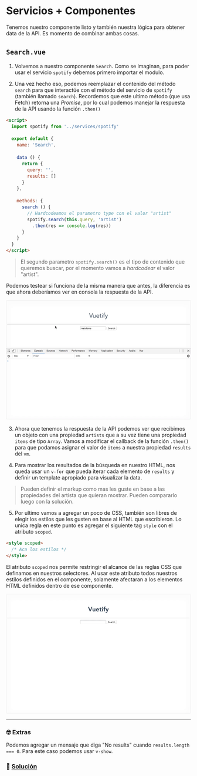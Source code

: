 # Servicios + Componentes

Tenemos nuestro componente listo y también nuestra lógica para obtener data de la API. Es momento de combinar ambas cosas.

## `Search.vue`

1. Volvemos a nuestro componente `Search`. Como se imaginan, para poder usar el servicio `spotify` debemos primero importar el modulo.

2. Una vez hecho eso, podemos reemplazar el contenido del método `search` para que interactúe con el método del servicio de `spotify` (también llamado `search`). Recordemos que este ultimo método (que usa Fetch) retorna una *Promise*, por lo cual podemos manejar la respuesta de la API usando la función `.then()`

```html
<script>
  import spotify from '../services/spotify'

  export default {
    name: 'Search',

    data () {
      return {
        query: '',
        results: []
      }
    },

    methods: {
      search () {
        // Hardcodeamos el parametro type con el valor "artist"
        spotify.search(this.query, 'artist')
          .then(res => console.log(res))
      }
    }
  }
</script>
```

> El segundo parametro `spotify.search()` es el tipo de contenido que queremos buscar, por el momento vamos a *hardcodear* el valor "artist".

Podemos testear si funciona de la misma manera que antes, la diferencia es que ahora deberíamos ver en consola la respuesta de la API.

![10](../img/10.gif)

3. Ahora que tenemos la respuesta de la API podemos ver que recibimos un objeto con una propiedad `artists` que a su vez tiene una propiedad `items` de tipo `Array`. Vamos a modificar el callback de la función `.then()` para que podamos asignar el valor de `items` a nuestra propiedad `results` del `vm`.

4. Para mostrar los resultados de la búsqueda en nuestro HTML, nos queda usar un `v-for` que pueda iterar cada elemento de `results` y definir un template apropiado para visualizar la data.

> Pueden definir el markup como mas les guste en base a las propiedades del artista que quieran mostrar. Pueden compararlo luego con la solución.

5. Por ultimo vamos a agregar un poco de CSS, también son libres de elegir los estilos que les gusten en base al HTML que escribieron. Lo unica regla en este punto es agregar el siguiente tag `style` con el atributo `scoped`.

```html
<style scoped>
  /* Aca los estilos */
</style>
```

El atributo `scoped` nos permite restringir el alcance de las reglas CSS que definamos en nuestros selectores. Al usar este atributo todos nuestros estilos definidos en el componente, solamente afectaran a los elementos HTML definidos dentro de ese componente.

![10b](../img/10b.gif)


___
### 🤓 Extras

Podemos agregar un mensaje que diga "No results" cuando `results.length === 0`. Para este caso podemos usar `v-show`.

### 📝 [Solución](https://github.com/ianaya89/workshop-vuejs/blob/master/hints/10.md)
